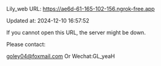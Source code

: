 Lily_web URL: https://ae6d-61-165-102-156.ngrok-free.app

Updated at: 2024-12-10 16:57:52

If you cannot open this URL, the server might be down.

Please contact: 

goley04@foxmail.com Or Wechat:GL_yeaH